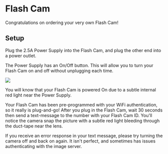 # Flash Cam

Congratulations on ordering your very own Flash Cam!

## Setup

Plug the 2.5A Power Supply into the Flash Cam, and plug the other end into a power outlet.

The Power Supply has an On/Off button.  This will allow you to turn your Flash Cam on and off without unplugging each time.

![](https://benjs-bucket.s3-us-west-1.amazonaws.com/flash_cam_diagram.png)

You will know that your Flash Cam is powered On due to a subtle internal red light near the Power Supply.

Your Flash Cam has been pre-programmed with your WiFi authentication, so it really is plug-and-go!  After you plug in the Flash Cam, wait 30 seconds then send a text-message to the number with your Flash Cam ID.  You'll notice the camera snap the picture with a subtle red light bleeding through the duct-tape near the lens.

If you receive an error response in your text message, please try turning the camera off and back on again.  It isn't perfect, and sometimes has issues authenticating with the image server.
